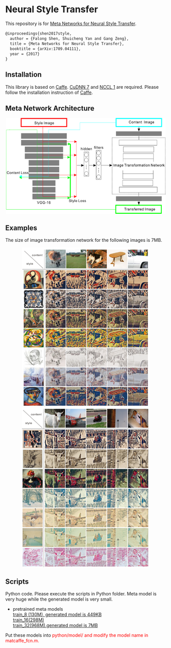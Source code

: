 Neural Style Transfer
=====


This repository is for [Meta Networks for Neural Style Transfer](https://arxiv.org/abs/1709.04111).

    @inproceedings{shen2017style,
      author = {Falong Shen, Shuicheng Yan and Gang Zeng},
      title = {Meta Networks for Neural Style Transfer},
      booktitle = {arXiv:1709.04111},
      year = {2017}
    }

Installation
----
This library is based on [Caffe](https://github.com/BVLC/caffe). [CuDNN 7](https://developer.nvidia.com/cudnn) and [NCCL 1](https://github.com/NVIDIA/nccl) are required. Please follow
the installation instruction of [Caffe](https://github.com/BVLC/caffe).

Meta Network Architecture
----
<div align=center>
<img src="python/network.png", width="500" height="300"/>
</div>

Examples
----
The size of image transformation network for the following images is 7MB.

<div align=center>
<img src="python/1.png", width="400" height="500"/> <img src="python//2.png", width="400" height="500"/>
</div>





Scripts
----
Python code. Please execute the scripts in Python folder. Meta model is very huge while the generated model is very small. 

* pretrained meta models</br>
    [train_8 (130M), generated model is 449KB](http://pan.baidu.com/s/1bp6KGY7)</br>
    [train_16(298M)](http://pan.baidu.com/s/1jIrDzb4)</br>
    [train_32(968M),generated model is 7MB](http://pan.baidu.com/s/1pLgDU4b)</br>
    
Put these models into <font color=red>python/model/<font> and modify the model name in <font color=red>matcaffe_fcn.m<font>.

